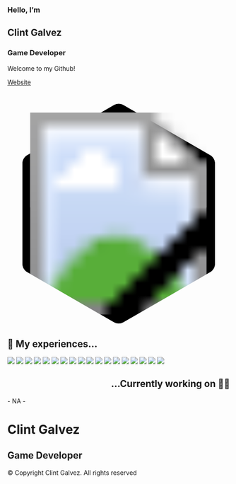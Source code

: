<!-- intro -->
<!DOCTYPE html>
   <html lang="en">
   <head>
      <meta charset="UTF-8">
      <meta name="viewport" content="width=device-width, initial-scale=1.0">
      <!--=============== FAVICON ===============-->
      <link rel="shortcut icon" href="assets/img/favicon.png" type="image/x-icon">
      <!--=============== REMIXICONS ===============-->
      <link href="https://cdn.jsdelivr.net/npm/remixicon@4.2.0/fonts/remixicon.css" rel="stylesheet">
      <!--=============== CSS ===============-->
      <link rel="stylesheet" href="assets/css/styles.css">
      <title>Clint Galvez</title>
   </head>
   <body>
      <!--==================== MAIN ====================-->
      <main class="main">
         <!--==================== HOME ====================-->
         <section class="home section" id="home">
            <div class="home__container container grid">
               <div class="home__content">
                  <div class="home__data">
                     <h3 class="home__subtitle">
                        Hello, <span>I’m</span>
                     </h3>
                     <h1 class="home__title">Clint Galvez</h1>
                     <h3 class="home__education">Game Developer</h3>
                     <p class="home__description">
                        Welcome to my Github!
                     </p>
                     <a href="#contact" class="button">Website</a>
                  </div>
                  <div class="home__social">
                     <a href="https://github.com/ClintGalvez/" target="_blank" class="home__social-link">
                        <i class="ri-github-fill"></i>
                     </a>
                     <a href="https://www.linkedin.com/in/clint-galvez/" target="_blank" class="home__social-link">
                        <i class="ri-linkedin-box-line"></i>
                     </a>
                     <a download href="Resume_Clint_Galvez.pdf" target="_blank" class="home__social-link">
                        <i class="ri-file-line"></i>
                     </a>
                  </div>
               </div>
               <div class="home__image">
                  <svg class="home__blob" viewBox="0 0 550 591" xmlns="http://www.w3.org/2000/svg">
                     <mask id="maskBlob" mask-type="alpha">
                        <path d="M263 47.1782C270.426 42.891 279.574 42.891 287 47.1782L501.157 
                        170.822C508.583 175.109 513.157 183.032 513.157 191.606V438.894C513.157 
                        447.468 508.583 455.391 501.157 459.678L287 583.322C279.574 587.609 270.426 
                        587.609 263 583.322L48.843 459.678C41.4174 455.391 36.843 447.468 36.843 
                        438.894V191.606C36.843 183.032 41.4174 175.109 48.843 170.822L263 47.1782Z"/>
                     </mask>
                     <g mask="url(#maskBlob)">
                        <path d="M263 47.1782C270.426 42.891 279.574 42.891 287 47.1782L501.157 
                        170.822C508.583 175.109 513.157 183.032 513.157 191.606V438.894C513.157 
                        447.468 508.583 455.391 501.157 459.678L287 583.322C279.574 587.609 270.426 
                        587.609 263 583.322L48.843 459.678C41.4174 455.391 36.843 447.468 36.843 
                        438.894V191.606C36.843 183.032 41.4174 175.109 48.843 170.822L263 47.1782Z"/>
                        <rect x="37" width="476" height="630" fill="url(#pattern0)"/>
                     </g>
                     <rect x="37" width="476" height="300" fill="url(#pattern1)"/>
                     <defs>
                        <pattern id="pattern0" patternContentUnits="objectBoundingBox" width="1" height="1">
                           <use href="#imageBlob" transform="matrix(0.00143057 0 0 0.00108108 0.0404062 0)"/>
                        </pattern>
                        <pattern id="pattern1" patternContentUnits="objectBoundingBox" width="1" height="1">
                           <use href="#imageBlob" transform="matrix(0.00143057 0 0 0.00226984 0.0404062 0)"/>
                        </pattern>
                        <!-- Insert your profile (recommended size: 640 x 940) -->
                        <image class="home__img" id="imageBlob" width="640" height="925" href="assets/img/Him.png"/>
                     </defs>
                  </svg>
               </div>
            </div>
         </section>
      </main>
   </body>
</html>

<!-- skills & experience -->
## 🔧 My experiences...
![](https://img.shields.io/badge/Editor-Visual_Studio-informational?style=for-the-badge&logo=visual-studio&logoColor=white&labelColor=000000&color=f0eff4)
![](https://img.shields.io/badge/Editor-Visual_Studio_Code-informational?style=for-the-badge&logo=visual-studio-code&logoColor=white&labelColor=000000&color=f0eff4)
![](https://img.shields.io/badge/Editor-IntelliJ_IDEA-informational?style=for-the-badge&logo=intellij-idea&logoColor=white&labelColor=000000&color=f0eff4)
![](https://img.shields.io/badge/Engine-GameMaker_Studio_2-informational?style=for-the-badge&logo=oyo&logoColor=white&labelColor=000000&color=f0eff4)
![](https://img.shields.io/badge/Engine-Godot-informational?style=for-the-badge&logo=godot-engine&logoColor=white&labelColor=000000&color=f0eff4)
![](https://img.shields.io/badge/Engine-Unity-informational?style=for-the-badge&logo=unity&logoColor=white&labelColor=000000&color=f0eff4)
![](https://img.shields.io/badge/Engine-Unreal-informational?style=for-the-badge&logo=unreal-engine&logoColor=white&labelColor=000000&color=f0eff4)
![](https://img.shields.io/badge/Code-C-informational?style=for-the-badge&logo=c&logoColor=white&labelColor=000000&color=f0eff4)
![](https://img.shields.io/badge/Code-C++-informational?style=for-the-badge&logo=c%2B%2B&logoColor=white&labelColor=000000&color=f0eff4)
![](https://img.shields.io/badge/Code-C%23-informational?style=for-the-badge&logo=c-sharp&logoColor=white&labelColor=000000&color=f0eff4)
![](https://img.shields.io/badge/Code-Python-informational?style=for-the-badge&logo=python&logoColor=white&labelColor=000000&color=f0eff4)
![](https://img.shields.io/badge/Code-Java-informational?style=for-the-badge&logo=java&logoColor=white&labelColor=000000&color=f0eff4)
![](https://img.shields.io/badge/Code-JavaScript-informational?style=for-the-badge&logo=javascript&logoColor=white&labelColor=000000&color=f0eff4)
![](https://img.shields.io/badge/Code-Arduino-informational?style=for-the-badge&logo=arduino&logoColor=white&labelColor=000000&color=f0eff4)
![](https://img.shields.io/badge/VM-VirtualBox-informational?style=for-the-badge&logo=virtualbox&logoColor=white&labelColor=000000&color=f0eff4)
![](https://img.shields.io/badge/OS-Linux-informational?style=for-the-badge&logo=linux&logoColor=white&labelColor=000000&color=f0eff4)
![](https://img.shields.io/badge/OS-Ubuntu-informational?style=for-the-badge&logo=ubuntu&logoColor=white&labelColor=000000&color=f0eff4)
![](https://img.shields.io/badge/Shell-Bash-informational?style=for-the-badge&logo=gnu-bash&logoColor=white&labelColor=000000&color=f0eff4)

<!-- currently working on -->
<h2 align='right'> ...Currently working on 🔬🧪 </h1>

<p>
- NA -
</p>

<!-- contacts -->
<!DOCTYPE html>
   <html lang="en">
   <head>
      <meta charset="UTF-8">
      <meta name="viewport" content="width=device-width, initial-scale=1.0">
      <!--=============== FAVICON ===============-->
      <link rel="shortcut icon" href="assets/img/favicon.png" type="image/x-icon">
      <!--=============== REMIXICONS ===============-->
      <link href="https://cdn.jsdelivr.net/npm/remixicon@4.2.0/fonts/remixicon.css" rel="stylesheet">
      <!--=============== CSS ===============-->
      <link rel="stylesheet" href="assets/css/styles.css">
      <title>Clint Galvez</title>
   </head>
   <body>
      <!--==================== FOOTER ====================-->
      <footer class="footer">
         <div class="footer__container container grid">
            <div>
               <h1 class="footer__title">
                  Clint <span>Galvez</span>
               </h1>
               <h2 class="footer__education">
                  Game Developer
               </h2>
            </div>
            <div class="footer__social">
               <a href="https://github.com/ClintGalvez/" target="_blank" class="footer__social-link">
                  <i class="ri-github-fill"></i>
               </a>
               <a href="https://www.linkedin.com/in/clint-galvez/" target="_blank" class="footer__social-link">
                  <i class="ri-linkedin-box-line"></i>
               </a>
               <a download href="Resume_Clint_Galvez.pdf" target="_blank" class="footer__social-link">
                  <i class="ri-file-line"></i>
               </a>
            </div>
            <span class="footer__copy">
               &#169; Copyright Clint Galvez. All rights reserved
            </span>
         </div>
      </footer>
   </body>
</html>